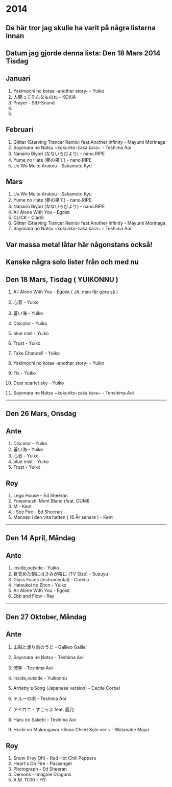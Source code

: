 # 2014
## De här tror jag skulle ha varit på några listerna innan 
## Datum jag gjorde denna lista: Den 18 Mars 2014 Tisdag

## Januari

1. Yakimochi no kotae -another story- - Yuiko
2. 人間ってそんなものね - KOKIA
3. Prayer - SID-Sound
4. 
5. 

## Februari 

1. Glitter (Starving Trancer Remix) feat.Another Infinity - Mayumi Morinaga
2. Sayonara no Natsu ~kokuriko-zaka kara~ - Teshima Aoi
3. Nanairo Biyori (なないろびより) - nano.RIPE
4. Yume no Hate (夢の果て) - nano.RIPE
5. Ue Wo Muite Arukou - Sakamoto Kyu

## Mars

1. Ue Wo Muite Arukou - Sakamoto Kyu
2. Yume no Hate (夢の果て) - nano.RIPE
3. Nanairo Biyori (なないろびより) - nano.RIPE
4. All Alone With You - Egoist
5. CLICK - ClariS
6. Glitter (Starving Trancer Remix) feat.Another Infinity - Mayumi Morinaga
7. Sayonara no Natsu ~kokuriko-zaka kara~ - Teshima Aoi

## Var massa metal låtar här någonstans också!

## Kanske några solo lister från och med nu

## Den 18 Mars, Tisdag ( YUIKONNU )

1. All Alone With You - Egoist ( JA, man får göra så )
1. 心音 - Yuiko
2. 蒼い海 - Yuiko
3. Discolor - Yuiko
4. blue mist - Yuiko
5. Trust - Yuiko

6. Take Chance!! - Yuiko
7. Yakimochi no kotae -another story- - Yuiko
8. Fix - Yuiko
9. Dear scarlet sky - Yuiko
10. Sayonara no Natsu ~kokuriko-zaka kara~ - Tenshima Aoi

________________________________________________________________________________

## Den 26 Mars, Onsdag

## Ante

1. Discolor - Yuiko
2. 蒼い海 - Yuiko
3. 心音 - Yuiko 
4. blue mist - Yuiko
5. Trust - Yuiko

## Roy

1. Lego House - Ed Sheeran
2. Yowamushi Mont Blanc (feat. GUMI)
3. M - Kent
4. I See Fire - Ed Sheeran
5. Mannen i den vita hatten ( 16 År senare ) - Kent

________________________________________________________________________________

## Den 14 April, Måndag

## Ante

1. inside,outside - Yuiko
2. 目覚めた朝にはきみが隣に (TV Size) - Suzuyu
2. Glass Faces (instrumental) - Corelia
3. Hatsukoi no Ehon - Yuiko
4. All Alone With You - Egoist
5. Ebb and Flow - Ray

________________________________________________________________________________

## Den 27 Oktober, Måndag

## Ante 

1. 山賊と渡り鳥のうた - Galileo Galilei
2. Sayonara no Natsu - Teshima Aoi
3. 流星 - Teshima Aoi
4. inside,outside - Yuikonnu
5. Arrietty's Song (Japanese version) - Cecile Corbel

6. テルーの唄 - Teshima Aoi
7. アイロニ - すこっぷ feat. 鹿乃
8. Haru no Sakebi - Teshima Aoi
9. Hoshi no Mukougawa ~Sono Chieri Solo ver.~ - Watanabe Mayu

## Roy

1. Snow (Hey Oh) - Red Hot Chili Peppers
2. Heart's On Fire - Passenger
3. Photograph - Ed Sheeran
4. Demons - Imagine Dragons
5. A.M. 11:00 - HY